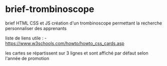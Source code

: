 # brief-trombinoscope
brief HTML CSS et JS création d'un trombinoscope permettant la recherche personnaliser des apprenants

liste de liens utile : -https://www.w3schools.com/howto/howto_css_cards.asp

les cartes se répartissent sur 3 lignes et sont affiché par défaut selon l'année de promotion
